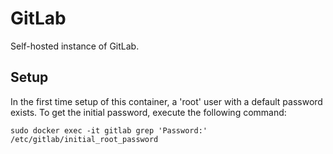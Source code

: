 # GitLab

Self-hosted instance of GitLab.

## Setup

In the first time setup of this container, a 'root' user with a default password exists. To get the initial password, execute the following command:

```
sudo docker exec -it gitlab grep 'Password:' /etc/gitlab/initial_root_password
```
